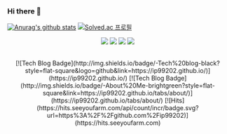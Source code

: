 ### Hi there 👋

[![Anurag's github stats](https://github-readme-stats.vercel.app/api?username=ip99202&theme=onedark)](https://github.com/anuraghazra/github-readme-stats)
[![Solved.ac 프로필](http://mazassumnida.wtf/api/v2/generate_badge?boj=ip99202)](https://solved.ac/ip99202)


<div align=center>
  
![](https://img.shields.io/badge/-Java-555555?logo=Java)
![](https://img.shields.io/badge/-Spring-white?logo=Spring)
![](https://img.shields.io/badge/-JPA-white?logo=Spring)
![](https://img.shields.io/badge/-Vue.js-white?logo=Vue.js)

  
<br>
[![Tech Blog Badge](http://img.shields.io/badge/-Tech%20blog-black?style=flat-square&logo=github&link=https://ip99202.github.io/)](https://ip99202.github.io/)
[![Tech Blog Badge](http://img.shields.io/badge/-About%20Me-brightgreen?style=flat-square&link=https://ip99202.github.io/tabs/about/)](https://ip99202.github.io/tabs/about/)
[![Hits](https://hits.seeyoufarm.com/api/count/incr/badge.svg?url=https%3A%2F%2Fgithub.com%2Fip99202)](https://hits.seeyoufarm.com) 


</div>


<!--
**ip99202/ip99202** is a ✨ _special_ ✨ repository because its `README.md` (this file) appears on your GitHub profile.

Here are some ideas to get you started:

- 🔭 I’m currently working on ...
- 🌱 I’m currently learning ...
- 👯 I’m looking to collaborate on ...
- 🤔 I’m looking for help with ...
- 💬 Ask me about ...
- 📫 How to reach me: ...
- 😄 Pronouns: ...
- ⚡ Fun fact: ...
-->
